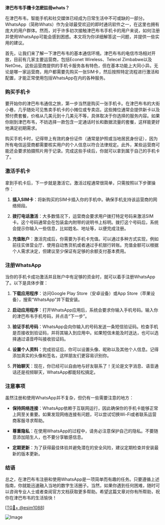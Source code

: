 **津巴布韦手機卡怎麽註冊whats？**

在津巴布韦，智能手机和社交媒体已经成为日常生活中不可或缺的一部分。WhatsApp（简称Whats）作为全球最受欢迎的即时通讯软件之一，在这里也拥有庞大的用户群体。然而，对于许多初次接触津巴布韦手机卡的用户来说，如何注册并使用WhatsApp可能会感到困惑。本文将为你详细解答这一问题，并提供一些实用的建议。

首先，让我们来了解一下津巴布韦的基本通信环境。津巴布韦的电信市场相对开放，目前有几家主要运营商，包括Econet Wireless、Telecel Zimbabwe以及NetOne。这些运营商提供的手机卡服务各有特色，但在基本功能上大同小异。无论是哪一家运营商，用户都需要先购买一张SIM卡，然后按照特定流程进行激活和配置，才能正常使用包括WhatsApp在内的各种服务。

### 购买手机卡

要开始你的津巴布韦通信之旅，第一步当然是购买一张手机卡。在津巴布韦的大街小巷，几乎随处可见售卖手机卡的小摊位或专卖店。这些摊位通常会提供新卡以及预付费套餐，价格从几美元到十几美元不等，具体取决于你选择的服务内容。如果你刚到津巴布韦，不妨选择一款包含一定通话时长和数据流量的套餐，这样能更好地满足初期需求。

购买手机卡时，记得带上有效的身份证件（通常是护照或当地居民身份证），因为所有电信运营商都需要核实用户的个人信息以符合法律规定。此外，某些运营商可能还会要求拍摄照片用于记录。完成这些手续后，你就可以拿到属于自己的手机卡了。

### 激活手机卡

拿到手机卡后，下一步就是激活它。激活过程通常很简单，只需按照以下步骤操作：

1. **插入SIM卡**：将新购买的SIM卡插入你的手机中。确保手机支持该运营商的网络频段。
   
2. **拨打电话激活**：大多数情况下，运营商会要求用户拨打特定号码来激活SIM卡。这个号码通常会在包装盒内附带的说明书上标明。拨打这个号码后，系统会提示你输入一些信息，比如姓名、地址等，以便完成注册。

3. **充值账户**：激活完成后，你需要为手机卡充值。可以通过多种方式实现，例如前往实体营业厅、使用自动售货机或者通过手机银行转账。充值金额可以根据个人需求决定，但建议至少保证有足够的余额支付基本费用。

### 注册WhatsApp

当你的手机卡成功激活并且账户中有足够的资金时，就可以着手注册WhatsApp了。以下是具体步骤：

1. **下载应用程序**：访问Google Play Store（安卓设备）或App Store（苹果设备），搜索“WhatsApp”并下载安装。

2. **启动应用程序**：打开WhatsApp应用后，系统会要求你输入手机号码。输入你的津巴布韦手机号码，并点击“下一步”。

3. **验证手机号码**：WhatsApp会向你输入的号码发送一条短信验证码。检查手机是否接收到验证码，并将其输入到应用中。如果短信未能及时送达，也可以选择通过语音呼叫接收验证码。

4. **设置个人资料**：完成验证后，你可以设置头像、昵称以及其他个人信息。记得添加真实的头像和签名，这样朋友们更容易识别你。

5. **开始聊天**：现在，你已经可以自由地与好友联系了！无论是文字消息、语音通话还是视频聊天，WhatsApp都能轻松搞定。

### 注意事项

虽然注册和使用WhatsApp并不复杂，但仍有一些需要注意的地方：

- **保持网络连接**：WhatsApp依赖于互联网运行，因此确保你的手机卡能够正常上网至关重要。如果发现网络连接有问题，可以尝试切换Wi-Fi或者联系运营商客服寻求帮助。
  
- **尊重隐私**：在使用WhatsApp的过程中，请务必注意保护自己的隐私。不要随意添加陌生人，也不要分享敏感信息。

- **定期更新**：为了获得最佳体验并避免潜在的安全风险，建议定期检查并安装最新的版本更新。

### 结语

总之，在津巴布韦注册和使用WhatsApp是一项简单而有趣的任务。只要遵循上述指南，你就能迅速融入当地的数字生活圈子。当然，如果你遇到任何困难，随时可以咨询专业人士或者查阅官方文档获取更多帮助。希望这篇文章对你有所帮助，祝你在津巴布韦的生活愉快！

[[TG💪+ @esim1088](https://t.me/s/esim1088)] 

![Image](https://i.postimg.cc/4NQfJmqS/Snipaste-2025-05-13-00-14-12.png)